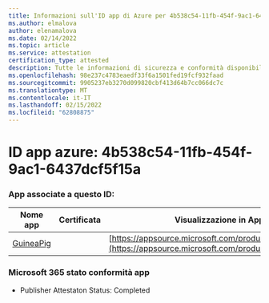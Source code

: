 ```yaml
---
title: Informazioni sull'ID app di Azure per 4b538c54-11fb-454f-9ac1-6437dcf5f15a
ms.author: elmalova
author: elenamalova
ms.date: 02/14/2022
ms.topic: article
ms.service: attestation
certification_type: attested
description: Tutte le informazioni di sicurezza e conformità disponibili per 4b538c54-11fb-454f-9ac1-6437dcf5f15a.
ms.openlocfilehash: 98e237c4783eaedf33f6a1501fed19fcf932faad
ms.sourcegitcommit: 9905237eb3270d099820cbf413d64b7cc066dc7c
ms.translationtype: MT
ms.contentlocale: it-IT
ms.lasthandoff: 02/15/2022
ms.locfileid: "62808875"
---
```

# <a name="azure-app-id-4b538c54-11fb-454f-9ac1-6437dcf5f15a"></a>ID app azure: 4b538c54-11fb-454f-9ac1-6437dcf5f15a


### <a name="apps-associated-with-this-id"></a>App associate a questo ID:
| **Nome app** | **Certificata** | **Visualizzazione in AppSource** |
|--------------|---------------|-----------------------|
| [GuineaPig](https://docs.microsoft.com/microsoft-365-app-certification/forward/WA200003486) |  | [https://appsource.microsoft.com/product/office/WA200003486](https://appsource.microsoft.com/product/office/WA200003486) |

### <a name="microsoft-365-app-compliance-status"></a>Microsoft 365 stato conformità app
- Publisher Attestaton Status: Completed
